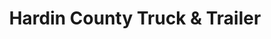 ---
title: "Hardin County Truck & Trailer"
url: /elizabethtown/hardin-county-truck-and-trailer/
shop: car repair
---